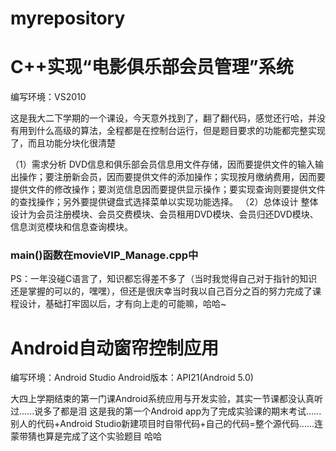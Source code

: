 # myrepository

# C++实现“电影俱乐部会员管理”系统

编写环境：VS2010

这是我大二下学期的一个课设，今天意外找到了，翻了翻代码，感觉还行哈，并没有用到什么高级的算法，全程都是在控制台运行，但是题目要求的功能都完整实现了，而且功能分块化很清楚

（1）需求分析
DVD信息和俱乐部会员信息用文件存储，因而要提供文件的输入输出操作；要注册新会员，因而要提供文件的添加操作；实现按月缴纳费用，因而要提供文件的修改操作；要浏览信息因而要提供显示操作；要实现查询则要提供文件的查找操作；另外要提供键盘式选择菜单以实现功能选择。
（2）总体设计
整体设计为会员注册模块、会员交费模块、会员租用DVD模块、会员归还DVD模块、信息浏览模块和信息查询模块。

### main()函数在movieVIP_Manage.cpp中

PS：一年没碰C语言了，知识都忘得差不多了（当时我觉得自己对于指针的知识还是掌握的可以的，嘿嘿），但还是很庆幸当时我以自己百分之百的努力完成了课程设计，基础打牢固以后，才有向上走的可能嘛，哈哈~


# Android自动窗帘控制应用
编写环境：Android Studio
Android版本：API21(Android 5.0)

大四上学期结束的第一门课Android系统应用与开发实验，其实一节课都没认真听过......说多了都是泪
这是我的第一个Android app为了完成实验课的期末考试......别人的代码+Android Studio新建项目时自带代码+自己的代码=整个源代码......连蒙带猜也算是完成了这个实验题目 哈哈
